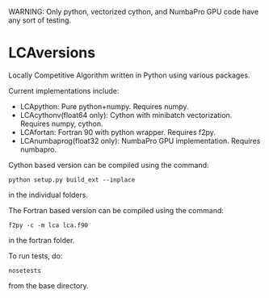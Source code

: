 WARNING: Only python, vectorized cython, and NumbaPro GPU code have any sort of testing.

LCAversions
===========

Locally Competitive Algorithm written in Python using various packages.

Current implementations include:

* LCApython: Pure python+numpy. Requires numpy.
* LCAcythonv(float64 only): Cython with minibatch vectorization. Requires numpy, cython.
* LCAfortan: Fortran 90 with python wrapper. Requires f2py.
* LCAnumbaprog(float32 only): NumbaPro GPU implementation. Requires numbapro.

Cython based version can be compiled using the command:
```
python setup.py build_ext --inplace
```
in the individual folders.

The Fortran based version can be compiled using the command:
```
f2py -c -m lca lca.f90
```
in the fortran folder.

To run tests, do:
```
nosetests
```
from the base directory.
